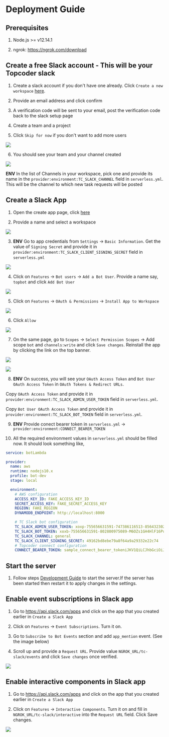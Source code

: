 # Deployment Guide

## Prerequisites

1. Node.js >= v12.14.1

2. ngrok: https://ngrok.com/download

## Create a free Slack account - This will be your Topcoder slack

1. Create a slack account if you don't have one already. Click `Create a new workspace` [here](https://slack.com/get-started).

2. Provide an email address and click confirm

3. A verification code will be sent to your email, post the verification code back to the slack setup page

4. Create a team and a project

5. Click `Skip for now` if you don't want to add more users

![](images/skip.png)

6. You should see your team and your channel created

![](images/created.png)

**ENV** In the list of Channels in your workspace, pick one and provide its name in the `provider:environment:TC_SLACK_CHANNEL` field in `serverless.yml`. This will be the channel to which new task requests will be posted

## Create a Slack App

1. Open the create app page, click [here](https://api.slack.com/apps?new_app=1)

2. Provide a name and select a workspace

![](images/create_app.png)

3. **ENV** Go to app credentials from `Settings` -> `Basic Information`. Get the value of `Signing Secret` and provide it in `provider:environment:TC_SLACK_CLIENT_SIGNING_SECRET` field in `serverless.yml`

![](images/credentials.png)

4. Click on `Features` -> `Bot users` -> `Add a Bot User`. Provide a name say, `topbot` and click `Add Bot User`

![](images/add_bot_user.png)

5. Click on `Features` -> `OAuth & Permissions` -> `Install App to Workspace`

![](images/install.png)

6. Click `Allow`

![](images/allow.png)

7. On the same page, go to `Scopes` -> `Select Permission Scopes` -> Add scope `bot` and `channels:write`  and click `Save changes`. Reinstall the app by clicking the link on the top banner.

![](images/scopes.png)

![](images/reinstall.png)

8. **ENV** On success, you will see your `OAuth Access Token` and
 `Bot User OAuth Access Token` in `OAuth Tokens & Redirect URLs`.

 Copy `OAuth Access Token` and provide it in `provider:environment:TC_SLACK_ADMIN_USER_TOKEN` field in `serverless.yml`.

 Copy `Bot User OAuth Access Token` and provide it in `provider:environment:TC_SLACK_BOT_TOKEN` field in `serverless.yml`.

9. **ENV** Provide conect bearer token in `serverless.yml` -> `provider:environment:CONNECT_BEARER_TOKEN`

12. All the required environment values in `serverless.yml` should be filled now. It should look something like,

```yml
service: botLambda

provider:
  name: aws
  runtime: nodejs10.x
  profile: bot-dev
  stage: local

  environment:
    # AWS configuration
    ACCESS_KEY_ID: FAKE_ACCESS_KEY_ID
    SECRET_ACCESS_KEY: FAKE_SECRET_ACCESS_KEY
    REGION: FAKE_REGION
    DYNAMODB_ENDPOINT: http://localhost:8000

    # TC Slack bot configuration
    TC_SLACK_ADMIN_USER_TOKEN: xoxp-755656631591-747386116513-856432302385-bbe6afecbaa9410f2630e45908b5e498
    TC_SLACK_BOT_TOKEN: xoxb-755656631591-802800975089-M6OZs1GH4HlF16PuZsgfHVQ1
    TC_SLACK_CHANNEL: general
    TC_SLACK_CLIENT_SIGNING_SECRET: 49162bd8ebe79a8f64a9a29332e22c74
    # Topcoder connect configuration
    CONNECT_BEARER_TOKEN: sample_connect_bearer_tokeniJKV1QiLCJhbGciOiJI.eyJyb2xlcyI6WyJUb3Bjb2RlciBVc2VyIl0sImlzcyI6Imh0dHBzOi8vYXBpLnRvcGNvZGVyLWRldi5jb20iLsample_connect_bearer_tokenIiwiZXhwIjoxNTsample_connect_bearer_tokenQiOiI0MDE1Osample_connect_bearer_tokenMTU3NTUxMTk3NywiZW1haWwiOiJiaWxsc2Vksample_connect_bearer_token.-ZJHFCqxgvdCeyx9sample_connect_bearer_tokenCk
```

## Start the server

1. Follow steps [Development Guide](./../DeploymentGuide.md) to start the server.If the server has been started then restart it to apply changes in the settings.
## Enable event subscriptions in Slack app

1. Go to https://api.slack.com/apps and click on the app that you created earlier in `Create a Slack App`

2. Click on `Features` -> `Event Subscriptions`. Turn it on.

3. Go to `Subscribe to Bot Events` section and add `app_mention` event. (See the image below)

4. Scroll up and provide a `Request URL`. Provide value `NGROK_URL/tc-slack/events` and click `Save changes` once verified.

![](images/events.png)

## Enable interactive components in Slack app

1. Go to https://api.slack.com/apps and click on the app that you created earlier in `Create a Slack App`

2. Click on `Features` -> `Interactive Components`. Turn it on and fill in `NGROK_URL/tc-slack/interactive` into the `Request URL` field. Click Save changes.

![](images/interactive.png)

